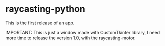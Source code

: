 # raycasting-python

This is the first release of an app.

IMPORTANT: This is just a window made with CustomTkinter library, I need more time to
release the version 1.0, with the raycasting-motor.
